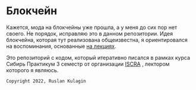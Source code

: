 # Блокчейн

Кажется, мода на блокчейны уже прошла, а у меня до сих пор нет своего. Не порядок, исправляю это в данном репозитории. 
Идея блокчейна, которая тут реализована общеизвестна, я ориентировался на воспоминания, основанные [на лекциях](http://blockchain.mit.edu/how-blockchain-works).  

Это репозиторий с кодом, который итеративно писался в рамках курса Сибирь Практикум 3 семестр от организации [ISCRA](https://t.me/iscrainfo) , лектором которого я являюсь.

```shell script
Copyright 2022, Ruslan Kulagin
```  